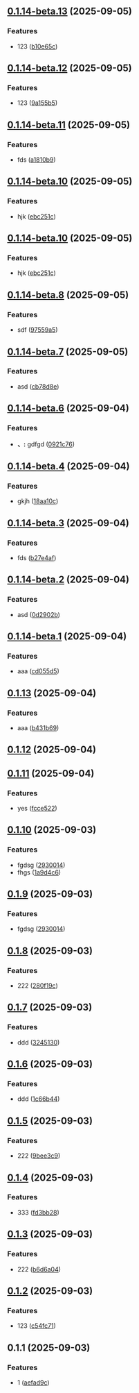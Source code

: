## [0.1.14-beta.13](https://github.com/miswanting/eracraft-test/compare/v0.1.14-beta.12...v0.1.14-beta.13) (2025-09-05)


### Features

* 123 ([b10e65c](https://github.com/miswanting/eracraft-test/commit/b10e65c9ff8a77458471d63b0e524f4895bf9d15))



## [0.1.14-beta.12](https://github.com/miswanting/eracraft-test/compare/v0.1.14-beta.11...v0.1.14-beta.12) (2025-09-05)


### Features

* 123 ([9a155b5](https://github.com/miswanting/eracraft-test/commit/9a155b57413f16eec21bd611a27c83ad00edcb0e))



## [0.1.14-beta.11](https://github.com/miswanting/eracraft-test/compare/v0.1.14-beta.10...v0.1.14-beta.11) (2025-09-05)


### Features

* fds ([a1810b9](https://github.com/miswanting/eracraft-test/commit/a1810b9040331cd6726f9afd5fa37550601c8e24))



## [0.1.14-beta.10](https://github.com/miswanting/eracraft-test/compare/v0.1.14-beta.9...v0.1.14-beta.10) (2025-09-05)


### Features

* hjk ([ebc251c](https://github.com/miswanting/eracraft-test/commit/ebc251c03802d0c2fac27f6f800200436ea60f0e))



## [0.1.14-beta.10](https://github.com/miswanting/eracraft-test/compare/v0.1.14-beta.9...v0.1.14-beta.10) (2025-09-05)


### Features

* hjk ([ebc251c](https://github.com/miswanting/eracraft-test/commit/ebc251c03802d0c2fac27f6f800200436ea60f0e))



## [0.1.14-beta.8](https://github.com/miswanting/eracraft-test/compare/v0.1.14-beta.7...v0.1.14-beta.8) (2025-09-05)


### Features

* sdf ([97559a5](https://github.com/miswanting/eracraft-test/commit/97559a535aa118e6ed7be97de3a8a630792f6d96))



## [0.1.14-beta.7](https://github.com/miswanting/eracraft-test/compare/v0.1.14-beta.6...v0.1.14-beta.7) (2025-09-05)


### Features

* asd ([cb78d8e](https://github.com/miswanting/eracraft-test/commit/cb78d8e89a86504089ed8835c760b6e31904345c))



## [0.1.14-beta.6](https://github.com/miswanting/eracraft-test/compare/v0.1.14-beta.5...v0.1.14-beta.6) (2025-09-04)


### Features

* **、:** gdfgd ([0921c76](https://github.com/miswanting/eracraft-test/commit/0921c762dac8a696cda9d03d33283c3525fe6cbc))



## [0.1.14-beta.4](https://github.com/miswanting/eracraft-test/compare/v0.1.14-beta.3...v0.1.14-beta.4) (2025-09-04)


### Features

* gkjh ([18aa10c](https://github.com/miswanting/eracraft-test/commit/18aa10cab74d3fd6b00db3e05ed0e9367b82238d))



## [0.1.14-beta.3](https://github.com/miswanting/eracraft-test/compare/v0.1.14-beta.2...v0.1.14-beta.3) (2025-09-04)


### Features

* fds ([b27e4af](https://github.com/miswanting/eracraft-test/commit/b27e4af0536e1ede4f85b047d90542c6d5c70782))



## [0.1.14-beta.2](https://github.com/miswanting/eracraft-test/compare/v0.1.14-beta.1...v0.1.14-beta.2) (2025-09-04)


### Features

* asd ([0d2902b](https://github.com/miswanting/eracraft-test/commit/0d2902bbd0e00324d1a0e47c92bd8ec0c1d7951b))



## [0.1.14-beta.1](https://github.com/miswanting/eracraft-test/compare/v0.1.13...v0.1.14-beta.1) (2025-09-04)


### Features

* aaa ([cd055d5](https://github.com/miswanting/eracraft-test/commit/cd055d5f36b4044e64df87bfa2a21f4ddedfe554))



## [0.1.13](https://github.com/miswanting/eracraft-test/compare/v0.1.12...v0.1.13) (2025-09-04)


### Features

* aaa ([b431b69](https://github.com/miswanting/eracraft-test/commit/b431b69ffdb0efd5dab10a75fc34cd11571ae598))



## [0.1.12](https://github.com/miswanting/eracraft-test/compare/v0.1.11...v0.1.12) (2025-09-04)



## [0.1.11](https://github.com/miswanting/eracraft-test/compare/v0.1.10...v0.1.11) (2025-09-04)


### Features

* yes ([fcce522](https://github.com/miswanting/eracraft-test/commit/fcce522e91868b62e51684b296e9d38bf4431a7e))



## [0.1.10](https://github.com/miswanting/eracraft-test/compare/v0.1.8...v0.1.10) (2025-09-03)


### Features

* fgdsg ([2930014](https://github.com/miswanting/eracraft-test/commit/293001401d230dd3a114cf248f63469a1728d972))
* fhgs ([1a9d4c6](https://github.com/miswanting/eracraft-test/commit/1a9d4c6c95e960057b0ec510e8eaec5d8ab8682b))



## [0.1.9](https://github.com/miswanting/eracraft-test/compare/v0.1.8...v0.1.9) (2025-09-03)


### Features

* fgdsg ([2930014](https://github.com/miswanting/eracraft-test/commit/293001401d230dd3a114cf248f63469a1728d972))



## [0.1.8](https://github.com/miswanting/eracraft-test/compare/v0.1.9...v0.1.8) (2025-09-03)


### Features

* 222 ([280f19c](https://github.com/miswanting/eracraft-test/commit/280f19c0c76e9b8799a0fd5c98289174cef34640))



## [0.1.7](https://github.com/miswanting/eracraft-test/compare/v0.1.6...v0.1.7) (2025-09-03)


### Features

* ddd ([3245130](https://github.com/miswanting/eracraft-test/commit/32451300a2da8d4b5e19ce6fa3c3b469891c8ccc))



## [0.1.6](https://github.com/miswanting/eracraft-test/compare/v0.1.5...v0.1.6) (2025-09-03)


### Features

* ddd ([1c66b44](https://github.com/miswanting/eracraft-test/commit/1c66b44b3ce74e0bb4d09634609e310e9fbbf5d5))



## [0.1.5](https://github.com/miswanting/eracraft-test/compare/v0.1.4...v0.1.5) (2025-09-03)


### Features

* 222 ([9bee3c9](https://github.com/miswanting/eracraft-test/commit/9bee3c9f25af0455026a8d33389fd4379ea928c7))



## [0.1.4](https://github.com/miswanting/eracraft-test/compare/v0.1.3...v0.1.4) (2025-09-03)


### Features

* 333 ([fd3bb28](https://github.com/miswanting/eracraft-test/commit/fd3bb286f066d14424107cecd16f4179c760059b))



## [0.1.3](https://github.com/miswanting/eracraft-test/compare/v0.1.2...v0.1.3) (2025-09-03)


### Features

* 222 ([b6d6a04](https://github.com/miswanting/eracraft-test/commit/b6d6a0497f9f6ddf703711b45a3c1f18b33f0c57))



## [0.1.2](https://github.com/miswanting/eracraft-test/compare/v0.1.1...v0.1.2) (2025-09-03)


### Features

* 123 ([c54fc71](https://github.com/miswanting/eracraft-test/commit/c54fc71ff288b50d6cbabdcdda231401e3059965))



## 0.1.1 (2025-09-03)


### Features

* 1 ([aefad9c](https://github.com/miswanting/eracraft-test/commit/aefad9ce0566bd9fe64956fdbe53a3a3bf05eadf))



